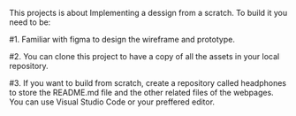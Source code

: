 This projects is about Implementing a dessign from a scratch. To build it you need to be:

#1. Familiar  with figma to design the wireframe and prototype.



#2. You can clone this project to have a copy of all the assets  in your local repository. 

#3. If you want to build from scratch, create a repository called headphones to store the README.md file and the other related files of the webpages. You can use Visual Studio Code or your preffered editor.




